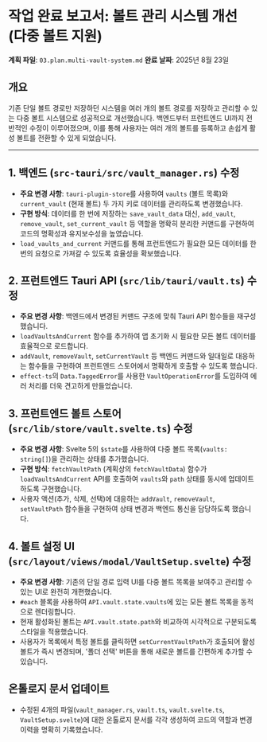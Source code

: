 # 작업 완료 보고서: 볼트 관리 시스템 개선 (다중 볼트 지원)

**계획 파일**: `03.plan.multi-vault-system.md`
**완료 날짜**: 2025년 8월 23일

## 개요

기존 단일 볼트 경로만 저장하던 시스템을 여러 개의 볼트 경로를 저장하고 관리할 수 있는 다중 볼트 시스템으로 성공적으로 개선했습니다. 백엔드부터 프런트엔드 UI까지 전반적인 수정이 이루어졌으며, 이를 통해 사용자는 여러 개의 볼트를 등록하고 손쉽게 활성 볼트를 전환할 수 있게 되었습니다.

--- 

## 1. 백엔드 (`src-tauri/src/vault_manager.rs`) 수정

-   **주요 변경 사항**: `tauri-plugin-store`를 사용하여 `vaults` (볼트 목록)와 `current_vault` (현재 볼트) 두 가지 키로 데이터를 관리하도록 변경했습니다.
-   **구현 방식**: 데이터를 한 번에 저장하는 `save_vault_data` 대신, `add_vault`, `remove_vault`, `set_current_vault` 등 역할을 명확히 분리한 커맨드를 구현하여 코드의 명확성과 유지보수성을 높였습니다.
-   `load_vaults_and_current` 커맨드를 통해 프런트엔드가 필요한 모든 데이터를 한 번의 요청으로 가져갈 수 있도록 효율성을 확보했습니다.

## 2. 프런트엔드 Tauri API (`src/lib/tauri/vault.ts`) 수정

-   **주요 변경 사항**: 백엔드에서 변경된 커맨드 구조에 맞춰 Tauri API 함수들을 재구성했습니다.
-   `loadVaultsAndCurrent` 함수를 추가하여 앱 초기화 시 필요한 모든 볼트 데이터를 효율적으로 로드합니다.
-   `addVault`, `removeVault`, `setCurrentVault` 등 백엔드 커맨드와 일대일로 대응하는 함수들을 구현하여 프런트엔드 스토어에서 명확하게 호출할 수 있도록 했습니다.
-   `effect-ts`의 `Data.TaggedError`를 사용한 `VaultOperationError`를 도입하여 에러 처리를 더욱 견고하게 만들었습니다.

## 3. 프런트엔드 볼트 스토어 (`src/lib/store/vault.svelte.ts`) 수정

-   **주요 변경 사항**: Svelte 5의 `$state`를 사용하여 다중 볼트 목록(`vaults: string[]`)을 관리하는 상태를 추가했습니다.
-   **구현 방식**: `fetchVaultPath` (계획상의 `fetchVaultData`) 함수가 `loadVaultsAndCurrent` API를 호출하여 `vaults`와 `path` 상태를 동시에 업데이트하도록 구현했습니다.
-   사용자 액션(추가, 삭제, 선택)에 대응하는 `addVault`, `removeVault`, `setVaultPath` 함수들을 구현하여 상태 변경과 백엔드 통신을 담당하도록 했습니다.

## 4. 볼트 설정 UI (`src/layout/views/modal/VaultSetup.svelte`) 수정

-   **주요 변경 사항**: 기존의 단일 경로 입력 UI를 다중 볼트 목록을 보여주고 관리할 수 있는 UI로 완전히 개편했습니다.
-   `#each` 블록을 사용하여 `API.vault.state.vaults`에 있는 모든 볼트 목록을 동적으로 렌더링합니다.
-   현재 활성화된 볼트는 `API.vault.state.path`와 비교하여 시각적으로 구분되도록 스타일을 적용했습니다.
-   사용자가 목록에서 특정 볼트를 클릭하면 `setCurrentVaultPath`가 호출되어 활성 볼트가 즉시 변경되며, '폴더 선택' 버튼을 통해 새로운 볼트를 간편하게 추가할 수 있습니다.

## 온톨로지 문서 업데이트

-   수정된 4개의 파일(`vault_manager.rs`, `vault.ts`, `vault.svelte.ts`, `VaultSetup.svelte`)에 대한 온톨로지 문서를 각각 생성하여 코드의 역할과 변경 이력을 명확히 기록했습니다.
